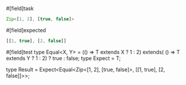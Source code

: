 #[field]task
```ts
Zip<[1, 2], [true, false]>
```

#[field]expected
```ts
[[1, true], [2, false]]
```

#[field]test
type Equal<X, Y> = (<T>() => T extends X ? 1 : 2) extends(
    <T>() => T extends Y ? 1 : 2) ? true : false;
type Expect<T extends true> = T;

type Result = Expect<Equal<Zip<[1, 2], [true, false]>, [[1, true], [2, false]]>>;